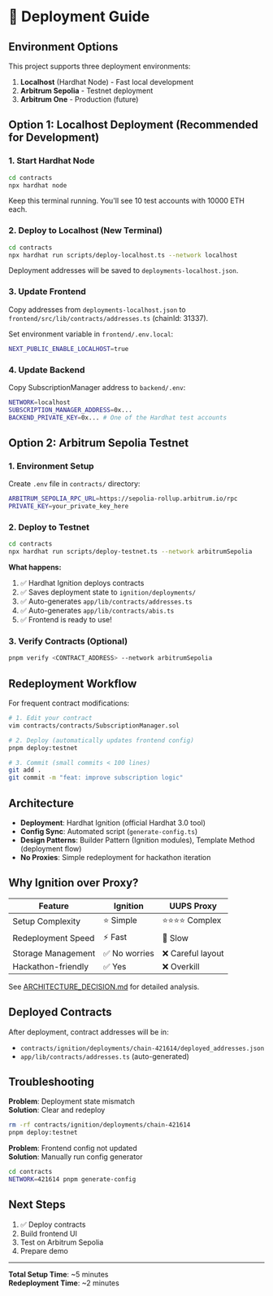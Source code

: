 # 🚀 Deployment Guide

## Environment Options

This project supports three deployment environments:

1. **Localhost** (Hardhat Node) - Fast local development
2. **Arbitrum Sepolia** - Testnet deployment
3. **Arbitrum One** - Production (future)

## Option 1: Localhost Deployment (Recommended for Development)

### 1. Start Hardhat Node

```bash
cd contracts
npx hardhat node
```

Keep this terminal running. You'll see 10 test accounts with 10000 ETH each.

### 2. Deploy to Localhost (New Terminal)

```bash
cd contracts
npx hardhat run scripts/deploy-localhost.ts --network localhost
```

Deployment addresses will be saved to `deployments-localhost.json`.

### 3. Update Frontend

Copy addresses from `deployments-localhost.json` to `frontend/src/lib/contracts/addresses.ts` (chainId: 31337).

Set environment variable in `frontend/.env.local`:

```bash
NEXT_PUBLIC_ENABLE_LOCALHOST=true
```

### 4. Update Backend

Copy SubscriptionManager address to `backend/.env`:

```bash
NETWORK=localhost
SUBSCRIPTION_MANAGER_ADDRESS=0x...
BACKEND_PRIVATE_KEY=0x... # One of the Hardhat test accounts
```

## Option 2: Arbitrum Sepolia Testnet

### 1. Environment Setup

Create `.env` file in `contracts/` directory:

```bash
ARBITRUM_SEPOLIA_RPC_URL=https://sepolia-rollup.arbitrum.io/rpc
PRIVATE_KEY=your_private_key_here
```

### 2. Deploy to Testnet

```bash
cd contracts
npx hardhat run scripts/deploy-testnet.ts --network arbitrumSepolia
```

**What happens:**

1. ✅ Hardhat Ignition deploys contracts
2. ✅ Saves deployment state to `ignition/deployments/`
3. ✅ Auto-generates `app/lib/contracts/addresses.ts`
4. ✅ Auto-generates `app/lib/contracts/abis.ts`
5. ✅ Frontend is ready to use!

### 3. Verify Contracts (Optional)

```bash
pnpm verify <CONTRACT_ADDRESS> --network arbitrumSepolia
```

## Redeployment Workflow

For frequent contract modifications:

```bash
# 1. Edit your contract
vim contracts/contracts/SubscriptionManager.sol

# 2. Deploy (automatically updates frontend config)
pnpm deploy:testnet

# 3. Commit (small commits < 100 lines)
git add .
git commit -m "feat: improve subscription logic"
```

## Architecture

- **Deployment**: Hardhat Ignition (official Hardhat 3.0 tool)
- **Config Sync**: Automated script (`generate-config.ts`)
- **Design Patterns**: Builder Pattern (Ignition modules), Template Method (deployment flow)
- **No Proxies**: Simple redeployment for hackathon iteration

## Why Ignition over Proxy?

| Feature            | Ignition      | UUPS Proxy        |
| ------------------ | ------------- | ----------------- |
| Setup Complexity   | ⭐ Simple     | ⭐⭐⭐⭐ Complex  |
| Redeployment Speed | ⚡ Fast       | 🐌 Slow           |
| Storage Management | ✅ No worries | ❌ Careful layout |
| Hackathon-friendly | ✅ Yes        | ❌ Overkill       |

See [ARCHITECTURE_DECISION.md](docs/ARCHITECTURE_DECISION.md) for detailed analysis.

## Deployed Contracts

After deployment, contract addresses will be in:

- `contracts/ignition/deployments/chain-421614/deployed_addresses.json`
- `app/lib/contracts/addresses.ts` (auto-generated)

## Troubleshooting

**Problem**: Deployment state mismatch  
**Solution**: Clear and redeploy

```bash
rm -rf contracts/ignition/deployments/chain-421614
pnpm deploy:testnet
```

**Problem**: Frontend config not updated  
**Solution**: Manually run config generator

```bash
cd contracts
NETWORK=421614 pnpm generate-config
```

## Next Steps

1. ✅ Deploy contracts
2. Build frontend UI
3. Test on Arbitrum Sepolia
4. Prepare demo

---

**Total Setup Time**: ~5 minutes  
**Redeployment Time**: ~2 minutes
